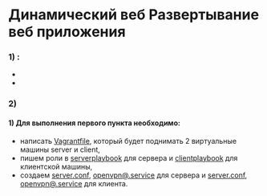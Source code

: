 # Динамический веб Развертывание веб приложения
### 1) :   
-   
-  
### 2) 

#### 1) Для выполнения первого пункта необходимо:   
* написать [Vagrantfile](https://github.com/SalnikovAnton/VPN/blob/main/Vagrantfile "Vagrantfile"), который будет поднимать 2 виртуальные машины server и client,
* пишем роли в [serverplaybook](https://github.com/SalnikovAnton/VPN/blob/main/serverplaybook.yml "serverplaybook.yml") для сервера и [clientplaybook](https://github.com/SalnikovAnton/VPN/blob/main/clientplaybook.yml "clientplaybook.yml") для клиентской машины,
* создаем [server.conf](https://github.com/SalnikovAnton/VPN/blob/main/server/server.conf "server.conf"), [openvpn@.service](https://github.com/SalnikovAnton/VPN/blob/main/server/openvpn@.service "openvpn@.service") для сервера и [server.conf](https://github.com/SalnikovAnton/VPN/blob/main/client/server.conf "server.conf"), [openvpn@.service](https://github.com/SalnikovAnton/VPN/blob/main/server/openvpn@.service "openvpn@.service") для клиента.
   
```

```
